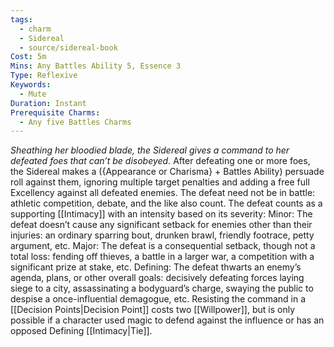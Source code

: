 ```yaml
---
tags:
  - charm
  - Sidereal
  - source/sidereal-book
Cost: 5m
Mins: Any Battles Ability 5, Essence 3
Type: Reflexive
Keywords:
  - Mute
Duration: Instant
Prerequisite Charms:
  - Any five Battles Charms
---
```

*Sheathing her bloodied blade, the Sidereal gives a command to her defeated foes that can’t be disobeyed.*
After defeating one or more foes, the Sidereal makes a ({Appearance or Charisma} + Battles Ability) persuade roll against them, ignoring multiple target penalties and adding a free full Excellency against all defeated enemies. The defeat need not be in battle: athletic competition, debate, and the like also count. The defeat counts as a supporting [[Intimacy]] with an intensity based on its severity: Minor: The defeat doesn’t cause any significant setback for enemies other than their injuries: an ordinary sparring bout, drunken brawl, friendly footrace, petty argument, etc. Major: The defeat is a consequential setback, though not a total loss: fending off thieves, a battle in a larger war, a competition with a significant prize at stake, etc. Defining: The defeat thwarts an enemy’s agenda, plans, or other overall goals: decisively defeating forces laying siege to a city, assassinating a bodyguard’s charge, swaying the public to despise a once-influential demagogue, etc. Resisting the command in a [[Decision Points|Decision Point]] costs two [[Willpower]], but is only possible if a character used magic to defend against the influence or has an opposed Defining [[Intimacy|Tie]].